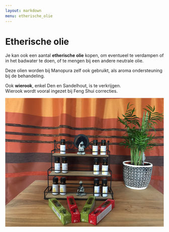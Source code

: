 ```yaml
---
layout: markdown
menu: etherische_olie
---
```

# Etherische olie

Je kan ook een aantal **etherische olie** kopen, om eventueel te verdampen of in het badwater te doen, of te mengen bij een andere neutrale olie.

Deze olien worden bij Manopura zelf ook gebruikt, als aroma ondersteuning bij de behandeling.

Ook **wierook**, enkel Den en Sandelhout, is te verkrijgen.   
Wierook wordt vooral ingezet bij Feng Shui correcties.



![etherische_olie](images/kleinolierekje.png)
